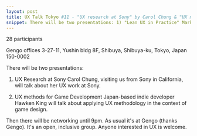 ```yaml
---
layout: post
title: UX Talk Tokyo #11 - "UX research at Sony" by Carol Chung & "UX methods for game development" by Hawken King.
snippet: There will be two presentations: 1) "Lean UX in Practice" Mark McFarlane will talk about ...
---
```

28 participants

Gengo offices 3-27-11, Yushin bldg 8F, Shibuya, Shibuya-ku, Tokyo, Japan 150-0002

There will be two presentations:

1) UX Research at Sony
Carol Chung, visiting us from Sony in California, will talk about her UX work at Sony.

2) UX methods for Game Development
Japan-based indie developer Hawken King will talk about applying UX methodology in the context of game design.

Then there will be networking until 9pm. As usual it's at Gengo (thanks Gengo). It's an open, inclusive group. Anyone interested in UX is welcome.

